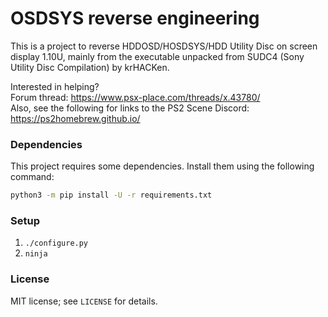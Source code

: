 # OSDSYS reverse engineering

This is a project to reverse HDDOSD/HOSDSYS/HDD Utility Disc on screen display 1.10U, mainly from the executable unpacked from SUDC4 (Sony Utility Disc Compilation) by krHACKen.

Interested in helping?  
Forum thread: https://www.psx-place.com/threads/x.43780/  
Also, see the following for links to the PS2 Scene Discord: https://ps2homebrew.github.io/  

### Dependencies

This project requires some dependencies. Install them using the following command:
```bash
python3 -m pip install -U -r requirements.txt
```

### Setup

1. `./configure.py`
2. `ninja`

### License

MIT license; see `LICENSE` for details.
